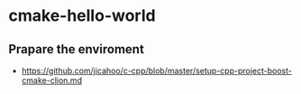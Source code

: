 # cmake-hello-world

## Prapare the enviroment
* https://github.com/jicahoo/c-cpp/blob/master/setup-cpp-project-boost-cmake-clion.md
